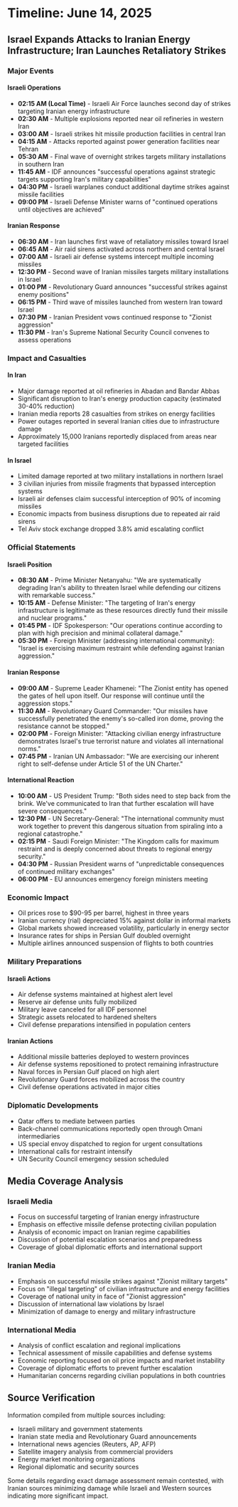 # Timeline: June 14, 2025

## Israel Expands Attacks to Iranian Energy Infrastructure; Iran Launches Retaliatory Strikes

### Major Events

#### Israeli Operations
- **02:15 AM (Local Time)** - Israeli Air Force launches second day of strikes targeting Iranian energy infrastructure
- **02:30 AM** - Multiple explosions reported near oil refineries in western Iran
- **03:00 AM** - Israeli strikes hit missile production facilities in central Iran
- **04:15 AM** - Attacks reported against power generation facilities near Tehran
- **05:30 AM** - Final wave of overnight strikes targets military installations in southern Iran
- **11:45 AM** - IDF announces "successful operations against strategic targets supporting Iran's military capabilities"
- **04:30 PM** - Israeli warplanes conduct additional daytime strikes against missile facilities
- **09:00 PM** - Israeli Defense Minister warns of "continued operations until objectives are achieved"

#### Iranian Response
- **06:30 AM** - Iran launches first wave of retaliatory missiles toward Israel
- **06:45 AM** - Air raid sirens activated across northern and central Israel
- **07:00 AM** - Israeli air defense systems intercept multiple incoming missiles
- **12:30 PM** - Second wave of Iranian missiles targets military installations in Israel
- **01:00 PM** - Revolutionary Guard announces "successful strikes against enemy positions"
- **06:15 PM** - Third wave of missiles launched from western Iran toward Israel
- **07:30 PM** - Iranian President vows continued response to "Zionist aggression"
- **11:30 PM** - Iran's Supreme National Security Council convenes to assess operations

### Impact and Casualties

#### In Iran
- Major damage reported at oil refineries in Abadan and Bandar Abbas
- Significant disruption to Iran's energy production capacity (estimated 30-40% reduction)
- Iranian media reports 28 casualties from strikes on energy facilities
- Power outages reported in several Iranian cities due to infrastructure damage
- Approximately 15,000 Iranians reportedly displaced from areas near targeted facilities

#### In Israel
- Limited damage reported at two military installations in northern Israel
- 3 civilian injuries from missile fragments that bypassed interception systems
- Israeli air defenses claim successful interception of 90% of incoming missiles
- Economic impacts from business disruptions due to repeated air raid sirens
- Tel Aviv stock exchange dropped 3.8% amid escalating conflict

### Official Statements

#### Israeli Position
- **08:30 AM** - Prime Minister Netanyahu: "We are systematically degrading Iran's ability to threaten Israel while defending our citizens with remarkable success."
- **10:15 AM** - Defense Minister: "The targeting of Iran's energy infrastructure is legitimate as these resources directly fund their missile and nuclear programs."
- **01:45 PM** - IDF Spokesperson: "Our operations continue according to plan with high precision and minimal collateral damage."
- **05:30 PM** - Foreign Minister (addressing international community): "Israel is exercising maximum restraint while defending against Iranian aggression."

#### Iranian Response
- **09:00 AM** - Supreme Leader Khamenei: "The Zionist entity has opened the gates of hell upon itself. Our response will continue until the aggression stops."
- **11:30 AM** - Revolutionary Guard Commander: "Our missiles have successfully penetrated the enemy's so-called iron dome, proving the resistance cannot be stopped."
- **02:00 PM** - Foreign Minister: "Attacking civilian energy infrastructure demonstrates Israel's true terrorist nature and violates all international norms."
- **07:45 PM** - Iranian UN Ambassador: "We are exercising our inherent right to self-defense under Article 51 of the UN Charter."

#### International Reaction
- **10:00 AM** - US President Trump: "Both sides need to step back from the brink. We've communicated to Iran that further escalation will have severe consequences."
- **12:30 PM** - UN Secretary-General: "The international community must work together to prevent this dangerous situation from spiraling into a regional catastrophe."
- **02:15 PM** - Saudi Foreign Minister: "The Kingdom calls for maximum restraint and is deeply concerned about threats to regional energy security."
- **04:30 PM** - Russian President warns of "unpredictable consequences of continued military exchanges"
- **06:00 PM** - EU announces emergency foreign ministers meeting

### Economic Impact

- Oil prices rose to $90-95 per barrel, highest in three years
- Iranian currency (rial) depreciated 15% against dollar in informal markets
- Global markets showed increased volatility, particularly in energy sector
- Insurance rates for ships in Persian Gulf doubled overnight
- Multiple airlines announced suspension of flights to both countries

### Military Preparations

#### Israeli Actions
- Air defense systems maintained at highest alert level
- Reserve air defense units fully mobilized
- Military leave canceled for all IDF personnel
- Strategic assets relocated to hardened shelters
- Civil defense preparations intensified in population centers

#### Iranian Actions
- Additional missile batteries deployed to western provinces
- Air defense systems repositioned to protect remaining infrastructure
- Naval forces in Persian Gulf placed on high alert
- Revolutionary Guard forces mobilized across the country
- Civil defense operations activated in major cities

### Diplomatic Developments

- Qatar offers to mediate between parties
- Back-channel communications reportedly open through Omani intermediaries
- US special envoy dispatched to region for urgent consultations
- International calls for restraint intensify
- UN Security Council emergency session scheduled

## Media Coverage Analysis

### Israeli Media
- Focus on successful targeting of Iranian energy infrastructure
- Emphasis on effective missile defense protecting civilian population
- Analysis of economic impact on Iranian regime capabilities
- Discussion of potential escalation scenarios and preparedness
- Coverage of global diplomatic efforts and international support

### Iranian Media
- Emphasis on successful missile strikes against "Zionist military targets"
- Focus on "illegal targeting" of civilian infrastructure and energy facilities
- Coverage of national unity in face of "Zionist aggression"
- Discussion of international law violations by Israel
- Minimization of damage to energy and military infrastructure

### International Media
- Analysis of conflict escalation and regional implications
- Technical assessment of missile capabilities and defense systems
- Economic reporting focused on oil price impacts and market instability
- Coverage of diplomatic efforts to prevent further escalation
- Humanitarian concerns regarding civilian populations in both countries

## Source Verification

Information compiled from multiple sources including:
- Israeli military and government statements
- Iranian state media and Revolutionary Guard announcements
- International news agencies (Reuters, AP, AFP)
- Satellite imagery analysis from commercial providers
- Energy market monitoring organizations
- Regional diplomatic and security sources

Some details regarding exact damage assessment remain contested, with Iranian sources minimizing damage while Israeli and Western sources indicating more significant impact.